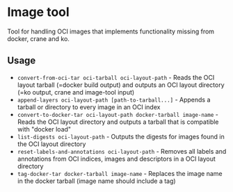 # Image tool

Tool for handling OCI images that implements functionality missing from docker, crane and ko.

## Usage

- `convert-from-oci-tar oci-tarball oci-layout-path` - Reads the OCI layout tarball (=docker build output) and outputs an OCI layout directory (=ko output, crane and image-tool input)
- `append-layers oci-layout-path [path-to-tarball...]` - Appends a tarball or directory to every image in an OCI index
- `convert-to-docker-tar oci-layout-path docker-tarball image-name` - Reads the OCI layout directory and outputs a tarball that is compatible with \"docker load\"
- `list-digests oci-layout-path` - Outputs the digests for images found in the OCI layout directory
- `reset-labels-and-annotations oci-layout-path` - Removes all labels and annotations from OCI indices, images and descriptors in a OCI layout directory
- `tag-docker-tar docker-tarball image-name` - Replaces the image name in the docker tarball (image name should include a tag)
